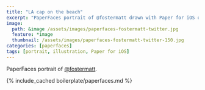 ```yaml
---
title: "LA cap on the beach"
excerpt: "PaperFaces portrait of @fostermatt drawn with Paper for iOS on an iPad."
image: 
  path: &image /assets/images/paperfaces-fostermatt-twitter.jpg 
  feature: *image
  thumbnail: /assets/images/paperfaces-fostermatt-twitter-150.jpg
categories: [paperfaces]
tags: [portrait, illustration, Paper for iOS]
---
```


PaperFaces portrait of [@fostermatt](https://twitter.com/fostermatt).

{% include_cached boilerplate/paperfaces.md %}
